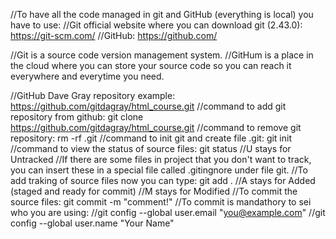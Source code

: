 //To have all the code managed in git and GitHub (everything is local) you have to use:
//Git official website where you can download git (2.43.0): https://git-scm.com/
//GitHub: https://github.com/

//Git is a source code version management system.
//GitHum is a place in the cloud where you can store your source code so you can reach it everywhere and everytime you need.

//GitHub Dave Gray repository example: https://github.com/gitdagray/html_course.git
//command to add git repository from github: git clone https://github.com/gitdagray/html_course.git
//command to remove git repository: rm -rf .git
//command to init git and create file .git: git init
//command to view the status of source files: git status
//U stays for Untracked
//If there are some files in project that you don't want to track, you can insert these in a special file called .gitingnore under file git.
//To add traking of source files now you can type: git add .
//A stays for Added (staged and ready for commit)
//M stays for Modified
//To commit the source files: git commit -m "comment!"
//To commit is mandathory to sei who you are using:
//git config --global user.email "you@example.com"
//git config --global user.name "Your Name"
